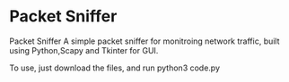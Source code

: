 # Packet Sniffer

Packet Sniffer
A simple packet sniffer for monitroing network traffic, built using Python,Scapy and Tkinter for GUI.

To use, just download the files, and run python3 code.py
